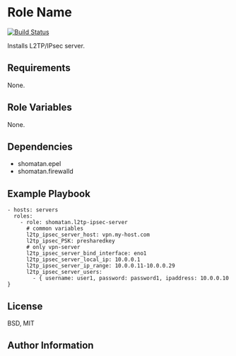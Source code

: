 Role Name
=========

[![Build Status](https://travis-ci.org/shomatan/ansible-nginx.svg?branch=master)](https://travis-ci.org/shomatan/ansible-l2tp-ipsec-server)

Installs L2TP/IPsec server.

Requirements
------------

None.

Role Variables
--------------

None.

Dependencies
------------

- shomatan.epel
- shomatan.firewalld

Example Playbook
----------------

    - hosts: servers
      roles:
        - role: shomatan.l2tp-ipsec-server
          # common variables
          l2tp_ipsec_server_host: vpn.my-host.com
          l2tp_ipsec_PSK: presharedkey
          # only vpn-server
          l2tp_ipsec_server_bind_interface: eno1
          l2tp_ipsec_server_local_ip: 10.0.0.1
          l2tp_ipsec_server_ip_range: 10.0.0.11-10.0.0.29
          l2tp_ipsec_server_users:
            - { username: user1, password: password1, ipaddress: 10.0.0.10 }
            
License
-------

BSD, MIT

Author Information
------------------
